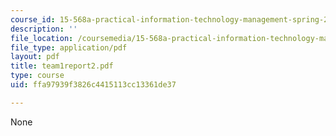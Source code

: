 ```yaml
---
course_id: 15-568a-practical-information-technology-management-spring-2005
description: ''
file_location: /coursemedia/15-568a-practical-information-technology-management-spring-2005/ffa97939f3826c4415113cc13361de37_team1report2.pdf
file_type: application/pdf
layout: pdf
title: team1report2.pdf
type: course
uid: ffa97939f3826c4415113cc13361de37

---
```

None